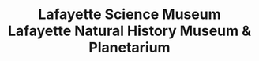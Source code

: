 ---
layout: repo
title: "Lafayette Science Museum Lafayette Natural History Museum & Planetarium"
id: 24919
permalink: repos/24919/
---